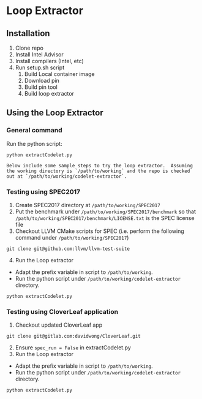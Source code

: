 Loop Extractor
==============

Installation
-------------------------
1. Clone repo
2. Install Intel Advisor
3. Install compilers (Intel, etc)
4. Run setup.sh script
    1. Build Local container image
    2. Download pin
    3. Build pin tool
    4. Build loop extractor

Using the Loop Extractor
------------------------

### General command
Run the python script:
```
python extractCodelet.py

Below include some sample steps to try the loop extractor.  Assuming the working directory is `/path/to/working` and the repo is checked out at `/path/to/working/codelet-extractor`.
```

### Testing using SPEC2017

1. Create SPEC2017 directory at `/path/to/working/SPEC2017`
2. Put the benchmark under `/path/to/working/SPEC2017/benchmark` so that `/path/to/working/SPEC2017/benchmark/LICENSE.txt` is the SPEC license file
3. Checkout LLVM CMake scripts for SPEC (i.e. perform the following command under `/path/to/working/SPEC2017`)
```
git clone git@github.com:llvm/llvm-test-suite
```
4. Run the Loop extractor
* Adapt the prefix variable in script to `/path/to/working`.
* Run the python script under `/path/to/working/codelet-extractor` directory.
```
python extractCodelet.py

```

### Testing using CloverLeaf application

1. Checkout updated CloverLeaf app 
```
git clone git@gitlab.com:davidwong/CloverLeaf.git
```
2. Ensure `spec_run = False` in extractCodelet.py
3. Run the Loop extractor
* Adapt the prefix variable in script to `/path/to/working`.
* Run the python script under `/path/to/working/codelet-extractor` directory.
```
python extractCodelet.py

```